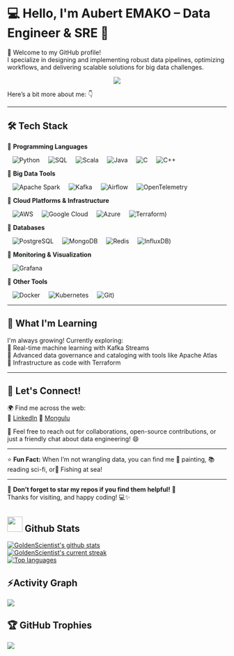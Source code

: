 # 💻 Hello, I'm Aubert EMAKO – Data Engineer & SRE 🚀

👋 Welcome to my GitHub profile!  
I specialize in designing and implementing robust data pipelines, optimizing workflows, and delivering scalable solutions for big data challenges.  

<div align="center">
  <a href="https://github.com/Rez4-3yz/readme-typing-svg">
    <img src="https://readme-typing-svg.herokuapp.com?lines=🌟+Passionate+Data+Engineer+🌟;📊+Big+Data+Specialist+📊;⚙️+Cloud+Infrastructure+Expert+⚙️;📈+Data+Pipeline+Optimizer+📈&center=true&width=500&height=50">
  </a>
</div>

Here’s a bit more about me: 👇

---

## 🛠️ **Tech Stack**
🔹 **Programming Languages** 

&nbsp;&nbsp;&nbsp;![Python](https://img.shields.io/badge/-Python-3776AB?logo=python&logoColor=white)&nbsp;
&nbsp;&nbsp;&nbsp;![SQL](https://img.shields.io/badge/-SQL-4479A1?logo=postgresql&logoColor=white)&nbsp;
&nbsp;&nbsp;&nbsp;![Scala](https://img.shields.io/badge/-Scala-DC322F?logo=scala&logoColor=white)&nbsp;
&nbsp;&nbsp;&nbsp;![Java](https://img.shields.io/badge/-Java-007396?logo=java&logoColor=white)&nbsp;
&nbsp;&nbsp;&nbsp;![C](https://img.shields.io/badge/-C-A8B9CC?logo=c&logoColor=white)&nbsp;
&nbsp;&nbsp;&nbsp;![C++](https://img.shields.io/badge/-C++-00599C?logo=cplusplus&logoColor=white)&nbsp;

🔹 **Big Data Tools**  

&nbsp;&nbsp;&nbsp;![Apache Spark](https://img.shields.io/badge/-Apache%20Spark-E25A1C?logo=apachespark&logoColor=white)&nbsp;
&nbsp;&nbsp;&nbsp;![Kafka](https://img.shields.io/badge/-Apache%20Kafka-231F20?logo=apachekafka&logoColor=white)&nbsp;
&nbsp;&nbsp;&nbsp;![Airflow](https://img.shields.io/badge/-Apache%20Airflow-017CEE?logo=apacheairflow&logoColor=white)&nbsp;
&nbsp;&nbsp;&nbsp;![OpenTelemetry](https://img.shields.io/badge/-OpenTelemetry-F26322?logo=opentelemetry&logoColor=white)&nbsp;

🔹 **Cloud Platforms & Infrastructure**  

&nbsp;&nbsp;&nbsp;![AWS](https://img.shields.io/badge/-AWS-232F3E?logo=amazonaws&logoColor=white)&nbsp;
&nbsp;&nbsp;&nbsp;![Google Cloud](https://img.shields.io/badge/-Google%20Cloud-4285F4?logo=googlecloud&logoColor=white)&nbsp;
&nbsp;&nbsp;&nbsp;![Azure](https://img.shields.io/badge/-Azure-0078D4?logo=microsoftazure&logoColor=white)&nbsp;
&nbsp;&nbsp;&nbsp;![Terraform](https://img.shields.io/badge/-Terraform-623CE4?logo=terraform&logoColor=white))&nbsp;

🔹 **Databases**  

&nbsp;&nbsp;&nbsp;![PostgreSQL](https://img.shields.io/badge/-PostgreSQL-336791?logo=postgresql&logoColor=white)&nbsp;
&nbsp;&nbsp;&nbsp;![MongoDB](https://img.shields.io/badge/-MongoDB-47A248?logo=mongodb&logoColor=white)&nbsp;
&nbsp;&nbsp;&nbsp;![Redis](https://img.shields.io/badge/-Redis-DC382D?logo=redis&logoColor=white)&nbsp;
&nbsp;&nbsp;&nbsp;![InfluxDB](https://img.shields.io/badge/-InfluxDB-22ADF6?logo=influxdb&logoColor=white))&nbsp;

🔹 **Monitoring & Visualization**  

&nbsp;&nbsp;&nbsp;![Grafana](https://img.shields.io/badge/-Grafana-F46800?logo=grafana&logoColor=white)&nbsp;

🔹 **Other Tools**  

&nbsp;&nbsp;&nbsp;![Docker](https://img.shields.io/badge/-Docker-2496ED?logo=docker&logoColor=white)&nbsp;
&nbsp;&nbsp;&nbsp;![Kubernetes](https://img.shields.io/badge/-Kubernetes-326CE5?logo=kubernetes&logoColor=white)&nbsp;
&nbsp;&nbsp;&nbsp;![Git](https://img.shields.io/badge/-Git-F05032?logo=git&logoColor=white))&nbsp;

---

## 🌱 **What I'm Learning**
I'm always growing! Currently exploring:  
🔹 Real-time machine learning with Kafka Streams  
🔹 Advanced data governance and cataloging with tools like Apache Atlas  
🔹 Infrastructure as code with Terraform  

---

## 🤝 **Let's Connect!**
🌍 Find me across the web:  
🔗 [LinkedIn](https://www.linkedin.com/in/aubert-e-5a9305101/)
🔗 [Mongulu](https://www.mongulu.cm/en_index.html)  

💬 Feel free to reach out for collaborations, open-source contributions, or just a friendly chat about data engineering! 😄

---

⭐️ **Fun Fact:** When I’m not wrangling data, you can find me 🎨 painting, 📚 reading sci-fi, or🎣 Fishing at sea!

---

🔔 **Don’t forget to star my repos if you find them helpful!** 🌟  
Thanks for visiting, and happy coding! 💻✨

## <img src="https://media.giphy.com/media/iY8CRBdQXODJSCERIr/giphy.gif" width="35"><b> Github Stats </b>

[![GoldenScientist's github stats](https://bad-apple-github-readme.vercel.app/api?username=GoldenScientist&show_icons=true&count_private=true&line_height=20&icon_color=00b3ff&theme=blue-green&title_color=00b3ff)](#)  
[![GoldenScientist's current streak](https://streak-stats.demolab.com/?user=GoldenScientist&count_private=true&theme=blue-green&title_color=00b3ff)](#)  
[![Top languages](https://github-readme-mwendwa.vercel.app/api/top-langs/?username=GoldenScientist&layout=compact&count_private=true&theme=blue-green&title_color=00b3ff)](#)

## ⚡Activity Graph
<img align="center" src="https://github-readme-activity-graph.vercel.app/graph?username=GoldenScientist&theme=react-dark"/>

## 🏆 GitHub Trophies
![](https://github-profile-trophy.vercel.app/?username=GoldenScientist&theme=default&no-frame=false&no-bg=false&margin-w=4)
